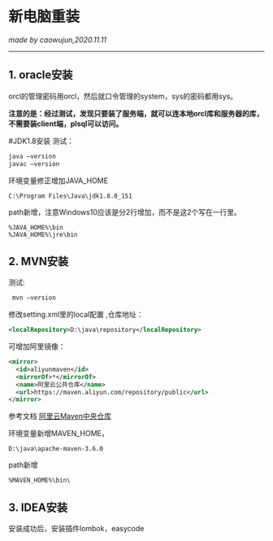# 新电脑重装
_made by caowujun,2020.11.11_

---
## 1. oracle安装
orcl的管理密码用orcl，然后就口令管理的system，sys的密码都用sys。

**注意的是：经过测试，发现只要装了服务端，就可以连本地orcl库和服务器的库，不需要装client端，plsql可以访问。** 

#JDK1.8安装
测试：      
```bash
java –version          
javac –version
```
 
环境变量修正增加JAVA_HOME  
``` 
C:\Program Files\Java\jdk1.8.0_151
```

path新增，注意Windows10应该是分2行增加，而不是这2个写在一行里。
``` 
%JAVA_HOME%\bin   
%JAVA_HOME%\jre\bin
```


## 2. MVN安装
测试:
```bash
 mvn –version   
```
修改setting.xml里的local配置 ,仓库地址：
```xml
<localRepository>D:\java\repository</localRepository>
```
可增加阿里镜像：
```xml        
<mirror>
  <id>aliyunmaven</id>
  <mirrorOf>*</mirrorOf>
  <name>阿里云公共仓库</name>
  <url>https://maven.aliyun.com/repository/public</url>
</mirror>
```
参考文档 [阿里云Maven中央仓库](https://maven.aliyun.com/mvn/guide)
        
环境变量新增MAVEN_HOME，
```
D:\java\apache-maven-3.6.0
``` 
path新增
```
%MAVEN_HOME%\bin\
```
## 3. IDEA安装
安装成功后，安装插件lombok，easycode
 
 
